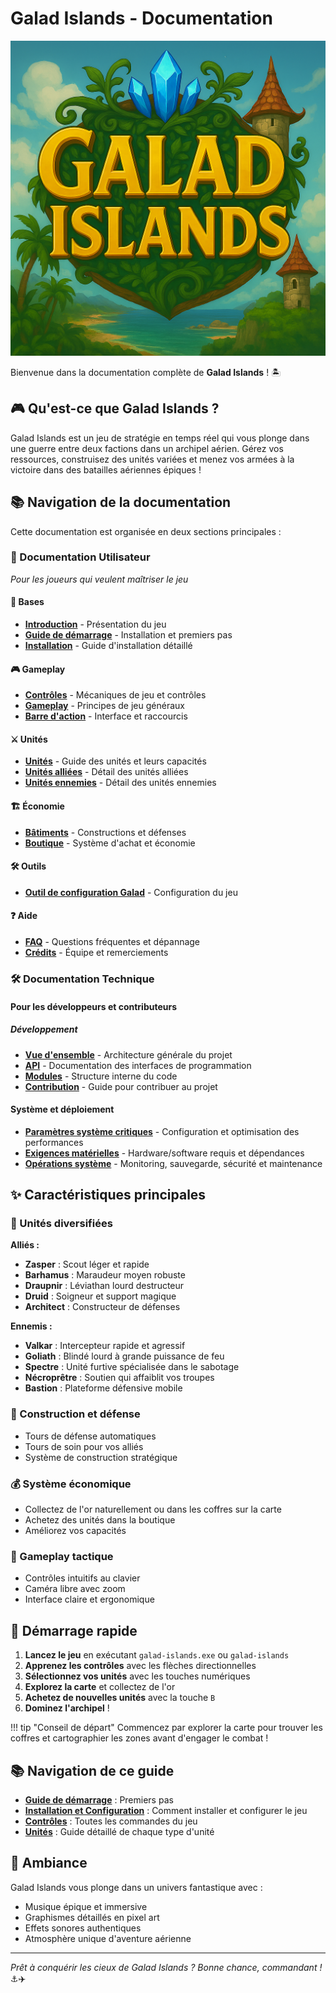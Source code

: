 # Galad Islands - Documentation

![Logo Galad Islands](assets/logo.png)

Bienvenue dans la documentation complète de **Galad Islands** ! 🏝️

## 🎮 Qu'est-ce que Galad Islands ?

Galad Islands est un jeu de stratégie en temps réel qui vous plonge dans une guerre entre deux factions dans un archipel aérien. Gérez vos ressources, construisez des unités variées et menez vos armées à la victoire dans des batailles aériennes épiques !

## 📚 Navigation de la documentation

Cette documentation est organisée en deux sections principales :

### 📖 Documentation Utilisateur

*Pour les joueurs qui veulent maîtriser le jeu*

#### 🏁 Bases

- **[Introduction](user/basics/introduction.md)** - Présentation du jeu
- **[Guide de démarrage](user/basics/getting-started.md)** - Installation et premiers pas
- **[Installation](user/basics/installation.md)** - Guide d'installation détaillé

#### 🎮 Gameplay

- **[Contrôles](user/gameplay/controls.md)** - Mécaniques de jeu et contrôles
- **[Gameplay](user/gameplay/gameplay.md)** - Principes de jeu généraux
- **[Barre d'action](user/gameplay/action-bar.md)** - Interface et raccourcis

#### ⚔️ Unités

- **[Unités](user/units/units.md)** - Guide des unités et leurs capacités
- **[Unités alliées](user/units/units_allies.md)** - Détail des unités alliées
- **[Unités ennemies](user/units/units_enemies.md)** - Détail des unités ennemies

#### 🏗️ Économie

- **[Bâtiments](user/economy/buildings.md)** - Constructions et défenses
- **[Boutique](user/economy/shop.md)** - Système d'achat et économie

#### 🛠️ Outils

- **[Outil de configuration Galad](user/tools/galad-config-tool.md)** - Configuration du jeu

#### ❓ Aide

- **[FAQ](user/help/faq.md)** - Questions fréquentes et dépannage
- **[Crédits](user/help/credits.md)** - Équipe et remerciements

### 🛠️ Documentation Technique

#### Pour les développeurs et contributeurs

##### Développement

- **[Vue d'ensemble](dev/overview.md)** - Architecture générale du projet
- **[API](dev/api/game-engine.md)** - Documentation des interfaces de programmation
- **[Modules](dev/modules/processors.md)** - Structure interne du code
- **[Contribution](dev/contributing.md)** - Guide pour contribuer au projet

#### Système et déploiement

- **[Paramètres système critiques](dev/systeme.md)** - Configuration et optimisation des performances
- **[Exigences matérielles](dev/requirements.md)** - Hardware/software requis et dépendances
- **[Opérations système](dev/operations.md)** - Monitoring, sauvegarde, sécurité et maintenance

## ✨ Caractéristiques principales

### 🚁 Unités diversifiées

**Alliés :**

- **Zasper** : Scout léger et rapide
- **Barhamus** : Maraudeur moyen robuste  
- **Draupnir** : Léviathan lourd destructeur
- **Druid** : Soigneur et support magique
- **Architect** : Constructeur de défenses

**Ennemis :**

- **Valkar** : Intercepteur rapide et agressif
- **Goliath** : Blindé lourd à grande puissance de feu
- **Spectre** : Unité furtive spécialisée dans le sabotage
- **Nécroprêtre** : Soutien qui affaiblit vos troupes
- **Bastion** : Plateforme défensive mobile

### 🏰 Construction et défense

- Tours de défense automatiques
- Tours de soin pour vos alliés
- Système de construction stratégique

### 💰 Système économique

- Collectez de l'or naturellement ou dans les coffres sur la carte
- Achetez des unités dans la boutique
- Améliorez vos capacités

### 🎯 Gameplay tactique

- Contrôles intuitifs au clavier
- Caméra libre avec zoom
- Interface claire et ergonomique

## 🚀 Démarrage rapide

1. **Lancez le jeu** en exécutant `galad-islands.exe` ou `galad-islands`
2. **Apprenez les contrôles** avec les flèches directionnelles
3. **Sélectionnez vos unités** avec les touches numériques
4. **Explorez la carte** et collectez de l'or
5. **Achetez de nouvelles unités** avec la touche `B`
6. **Dominez l'archipel** !

!!! tip "Conseil de départ"
    Commencez par explorer la carte pour trouver les coffres et cartographier les zones avant d'engager le combat !

## 📚 Navigation de ce guide

- **[Guide de démarrage](user/basics/getting-started.md)** : Premiers pas
- **[Installation et Configuration](user/basics/installation.md)** : Comment installer et configurer le jeu
- **[Contrôles](user/gameplay/controls.md)** : Toutes les commandes du jeu
- **[Unités](user/units/units.md)** : Guide détaillé de chaque type d'unité

## 🎵 Ambiance

Galad Islands vous plonge dans un univers fantastique avec :

- Musique épique et immersive
- Graphismes détaillés en pixel art
- Effets sonores authentiques
- Atmosphère unique d'aventure aérienne

---

*Prêt à conquérir les cieux de Galad Islands ? Bonne chance, commandant !* ⚓️✈️
